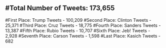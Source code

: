 #Total Number of Tweets: 173,655 
---
#First Place: Trump Tweets - 100,209
#Second Place: Clinton Tweets - 25,371
#Third Place: Cruz Tweets - 18,775
#Fourth Place: Sanders Tweets - 13,387
#Fifth Place: Rubio Tweets - 10,707
#Sixth Place: Jeb! Tweets - 2,928
#Seventh Place: Carson Tweets - 1,598
#Last Place: Kasich Tweets - 682

